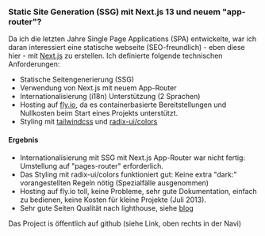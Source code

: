 ### Static Site Generation (SSG) mit Next.js 13 und neuem "app-router"?

Da ich die letzten Jahre Single Page Applications (SPA) entwickelte, war ich daran interessiert eine statische webseite (SEO-freundlich) - eben diese hier - mit [Next.js](https://nextjs.org/) zu erstellen.
Ich definierte folgende technischen Anforderungen:

- Statische Seitengenerierung (SSG)
- Verwendung von Next.js mit neuem App-Router
- Internationalisierung (i18n) Unterstützung (2 Sprachen)
- Hosting auf [fly.io](https://fly.io), da es containerbasierte Bereitstellungen und Nullkosten beim Start eines Projekts unterstützt.
- Styling mit [tailwindcss](https://tailwindcss.com) und [radix-ui/colors](https://www.radix-ui.com/colors)

#### Ergebnis

- Internationalisierung mit SSG mit Next.js App-Router war nicht fertig: Umstellung auf "pages-router" erforderlich.
- Das Styling mit radix-ui/colors funktioniert gut: Keine extra "dark:" vorangestellten Regeln nötig (Spezialfälle ausgenommen)
- Hosting auf fly.io toll, keine Probleme, sehr gute Dokumentation, einfach zu bedienen, keine Kosten für kleine Projekte (Juli 2013).
- Sehr gute Seiten Qualität nach lighthouse, siehe [blog](/img/blog/web-app-quality-assurance)

Das Project is öffentlich auf github (siehe Link, oben rechts in der Navi)
